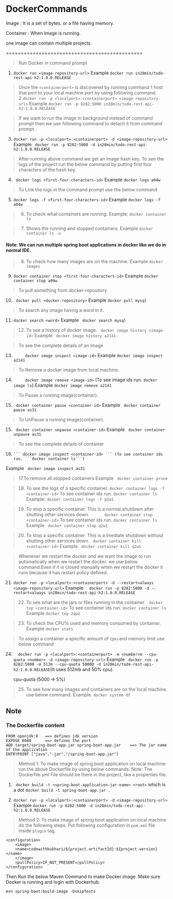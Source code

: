 # DockerCommands

Image : It is a set of bytes. or a file having memory.

Container : When Image is running.

one image can contain multiple projects.

==============================================
> Run Docker in command prompt
1. ```docker run <image-repository-url>```
Example ```docker run in28min/todo-rest-api-h2:1.0.0.RELEASE```

> Once the ```<containerport>``` is discovered by running command 1 host that port to your local machine port by using following command.
2.```docker run -p <localport>:<containerport> <image-repository-url>```
Example ```docker run -p 8282:5000 in28min/todo-rest-api-h2:1.0.0.RELEASE```

> If we want to run the image in background instead of command prompt then we use following command to detach it from command prompt.
3. ```docker run -p <localport>:<containerport> -d <image-repository-url>```
Example ``` docker run -p 8282:5000 -d in28min/todo-rest-api-h2:1.0.0.RELEASE```

> After running above command we get an image hash key. To see the logs of the project run the below command by putting first four characters of the hash key.
4. ``` docker logs <first-four-characters-id>```
Example ```docker logs a04w```

> To Link the logs in the command prompt use the below command
5. ```docker logs -f <first-four-characters-id>```
Example ```docker logs -f a04w```

> 6. To check what containers are running.
Example:  ```docker container ls```

> 7. Shows the running and stopped containers.
Example ``` docker container ls -a  ```  

#### Note: We can run multiple spring boot applications in docker like we do in normal IDE.

> 8. To check how many images are on the machine.
Example ``` docker images ```

9. ```docker container stop <first-four-characters-id>```
Example ``` docker container stop a09w ```

> To pull something from docker-repository
10.  ``` docker pull <docker-repository>```
Example ``` docker pull mysql ```


> To search any image having a word in it.
11.  ``` docker search <word> ```
Example ```  docker search mysql ```

> 12. To see a history of docker image.
	```  docker image history <image-id> ```
Example ```  docker image history a2141 ```

> To see the complete details of an image
13.  ```	  docker image inspect <image-id> ```
Example ``` docker image inspect a2141 ```

> To Remove a docker image from local machine.
14.  ```  	  docker image remove <image-id> ``` (To see image ids run. ```docker image ls```) 
Example ``` docker image remove a2141 ```


> To Pause a running image(container).
15. ``` docker container pause <container-id>```
Example ```  docker container pause as31 ```


> To UnPause a running image(container).
15.   ``` docker container unpause <container-id>```
Example ```  docker container unpause as31 ```


> To see the complete details of container
16.  	``` docker image inspect <container-id> ``` (To see container ids run. ```docker container ls```)
Example ```  docker image inspect as31 ```

> 17.To remove all stopped containers 
Example ```  docker container prune ```

> 18. To see the logs of a specific container.
  ```docker container logs -f <container-id>``` To see container ids run. ```docker container ls```
Example:  ```docker container logs -f q2w1```

> 19. To stop a specific container. This is a normal shutdown after shutting other services down.
```       docker container stop <container-id> ``` To see container ids run. ```docker container ls```
Example  ``` docker container stop q2w1```

> 20. To stop a specific container. This is a imediate shutdown without shutting other services down.
         ``` docker container kill <container-id>```
Example ```  docker container kill q2w1 ```

> Whenever we restart the docker and we want the image to run automatically when we restart the docker.
we use below command.Even if it is closed manually when we restart the docker it runs because it has restart policy defined.
21.	 ``` docker run -p <localport>:<containerport> -d --restart=always <image-repository-url> ```
Example ```  docker run -p 8282:5000 -d --restart=always in28min/todo-rest-api-h2:1.0.0.RELEASE```

> 22.   To see what are the jars or files running in the container.
	```  docker top <container-id> ```   To see container ids run. ```docker container ls```
Example  ```docker top 2qw2```

> 23.   To check the CPU% used and memory consumed by container.
Example ```docker stats```

> To assign a container a specific amount of cpu and memory limit use below command
24.	```  docker run -p <localport>:<containerport> -m <number>m --cpu-quota <number> -d <image-repository-url>```
Example ```  docker run -p 8282:5000 -m 512m --cpu-quota 50000 -d in28min/todo-rest-api-h2:1.0.0.RELEASE ```(It uses 512mb and 50% cpu).
	  
	  cpu-quota (5000 => 5%)


> 25. To see how many images and containers are on the local machine. use below command.
Example. ```docker system df```

## Note

### The Dockerfile content	
```
FROM openjdk:8   ==> defines jdk version                                                         
EXPOSE 8080      ==> defines the port                                                            
ADD target/spring-boot-app.jar spring-boot-app.jar    ==> The jar name of the application        
ENTRYPOINT ["java","-jar","/spring-boot-app.jar"]                                               
```
> Method 1: To make image of spring boot application on local machine run the above Dockerfile by using below commands. Note: The Dockerfile.yml File should be there in the project, like a properties file.

1. ``` docker build -t <spring-boot-application-jar-name> <root>``` which is a dot
```docker build -t spring-boot-app.jar . ```

2. ``` docker run -p <localport>:<containerport> -d <image-repository-url> ```
Example ``` docker run -p 8282:5000 -d in28min/todo-rest-api-h2:1.0.0.RELEASE ```


> Method 2: To make image of spring boot application on local machine do the following steps.
Put following configuration in `pom.xml` file inside `plugin` tag.

```
<configuration>
    <image>
	<name>codewithbukhari/${project.artifactId}:${project.version}</name>
    </image>
    <pullPolicy>IF_NOT_PRESENT</pullPolicy>
</configuration>
```
Then Run the below Maven Command to make Docker image. Make sure Docker is running and login with Dockerhub.

`mvn spring-boot:build-image -DskipTests`









